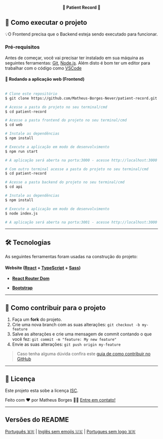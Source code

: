 <h4 align="center"> 
	🚧  Patient Record  🚧
</h4>

## 🚀 Como executar o projeto

💡O Frontend precisa que o Backend esteja sendo executado para funcionar.

### Pré-requisitos

Antes de começar, você vai precisar ter instalado em sua máquina as seguintes ferramentas:
[Git](https://git-scm.com), [Node.js](https://nodejs.org/en/). 
Além disto é bom ter um editor para trabalhar com o código como [VSCode](https://code.visualstudio.com/)


#### 🧭 Rodando a aplicação web (Frontend)

```bash

# Clone este repositório
$ git clone https://github.com/Matheus-Borges-Never/patient-record.git

# Acesse a pasta do projeto no seu terminal/cmd
$ cd patient-record

# Acesse a pasta frontend do projeto no seu terminal/cmd
$ cd web

# Instale as dependências
$ npm install

# Execute a aplicação em modo de desenvolvimento
$ npm run start

# A aplicação será aberta na porta:3000 - acesse http://localhost:3000

# Com outro terminal acesse a pasta do projeto no seu terminal/cmd
$ cd patient-record

# Acesse a pasta backend do projeto no seu terminal/cmd
$ cd api

# Instale as dependências
$ npm install

# Execute a aplicação em modo de desenvolvimento
$ node index.js

# A aplicação será aberta na porta:3001 - acesse http://localhost:3000


```

---

## 🛠 Tecnologias

As seguintes ferramentas foram usadas na construção do projeto:

#### **Website**  ([React](https://reactjs.org/)  +  [TypeScript](https://www.typescriptlang.org/) + [Sass](https://sass-lang.com/))

-   **[React Router Dom](https://github.com/ReactTraining/react-router/tree/master/packages/react-router-dom)**

-   **[Bootstrap](https://getbootstrap.com/docs/5.3/getting-started/introduction/)**


---

## 💪 Como contribuir para o projeto

1. Faça um **fork** do projeto.
2. Crie uma nova branch com as suas alterações: `git checkout -b my-feature`
3. Salve as alterações e crie uma mensagem de commit contando o que você fez: `git commit -m "feature: My new feature"`
4. Envie as suas alterações: `git push origin my-feature`
> Caso tenha alguma dúvida confira este [guia de como contribuir no GitHub](./CONTRIBUTING.md)

---

## 📝 Licença

Este projeto esta sobe a licença [ISC](./LICENSE).

Feito com ❤️ por Matheus Borges 👋🏽 [Entre em contato!](https://www.linkedin.com/in/matheus-borges-paulino/)

---

##  Versões do README

[Português 🇧🇷](./README.md)  |  [Inglês sem emojis 🇺🇸](./README-en.md) | [Portugues sem logo  🇧🇷](./README-sem-logo.md) 
